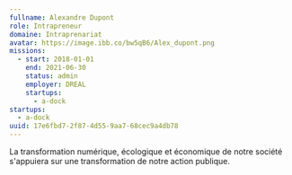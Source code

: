 ```yaml
---
fullname: Alexandre Dupont
role: Intrapreneur
domaine: Intraprenariat
avatar: https://image.ibb.co/bw5qB6/Alex_dupont.png
missions:
  - start: 2018-01-01
    end: 2021-06-30
    status: admin
    employer: DREAL
    startups:
      - a-dock
startups:
  - a-dock
uuid: 17e6fbd7-2f87-4d55-9aa7-68cec9a4db78
---
```

La transformation numérique, écologique et économique de notre société s'appuiera sur une transformation de notre action publique.